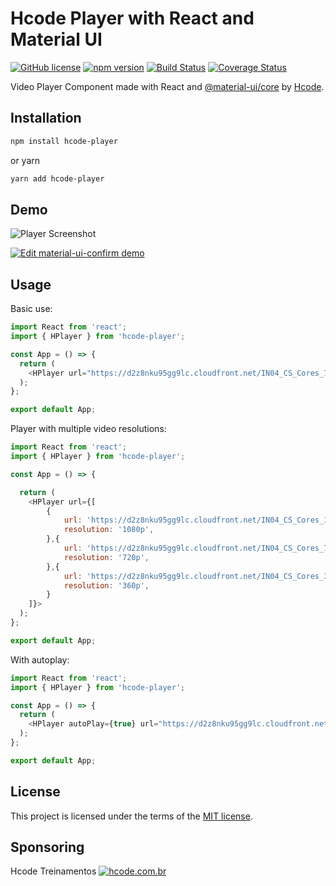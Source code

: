 # Hcode Player with React and Material UI

[![GitHub license](https://img.shields.io/badge/license-MIT-blue.svg)](https://github.com/hcodebr/hcode-player/blob/master/LICENSE) [![npm version](https://img.shields.io/npm/v/material-ui-confirm.svg)](https://www.npmjs.com/package/material-ui-confirm) [![Build Status](https://travis-ci.org/hcodebr/hcode-player.svg?branch=master)](https://travis-ci.org/hcodebr/hcode-player) [![Coverage Status](https://coveralls.io/repos/github/hcodebr/hcode-player/badge.svg?branch=master)](https://coveralls.io/github/hcodebr/hcode-player?branch=master)

Video Player Component made with React and [@material-ui/core](https://material-ui.com/) by [Hcode](https://hcode.com.br).

## Installation

```sh
npm install hcode-player
```

or yarn

```sh
yarn add hcode-player
```

## Demo

![Player Screenshot](https://firebasestorage.googleapis.com/v0/b/cobalt-alcove-169202.appspot.com/o/hplayer%2Fhplayer.jpg?alt=media&token=463036a6-30e9-400b-88da-ecfd00e0c354)

[![Edit material-ui-confirm demo](https://codesandbox.io/static/img/play-codesandbox.svg)](https://codesandbox.io/s/wild-silence-bv685?file=/src/App.js)

## Usage

Basic use:

```js
import React from 'react';
import { HPlayer } from 'hcode-player';

const App = () => {
  return (
    <HPlayer url="https://d2z8nku95gg9lc.cloudfront.net/IN04_CS_Cores_720.mp4">
  );
};

export default App;
```

Player with multiple video resolutions:

```js
import React from 'react';
import { HPlayer } from 'hcode-player';

const App = () => {

  return (
    <HPlayer url={[
	    {
			url: 'https://d2z8nku95gg9lc.cloudfront.net/IN04_CS_Cores_1080.mp4',
			resolution: '1080p',
		},{
			url: 'https://d2z8nku95gg9lc.cloudfront.net/IN04_CS_Cores_720.mp4',
			resolution: '720p',
		},{
			url: 'https://d2z8nku95gg9lc.cloudfront.net/IN04_CS_Cores_360.mp4',
			resolution: '360p',
		}
	]}>
  );
};

export default App;
```

With autoplay:

```js
import React from 'react';
import { HPlayer } from 'hcode-player';

const App = () => {
  return (
    <HPlayer autoPlay={true} url="https://d2z8nku95gg9lc.cloudfront.net/IN04_CS_Cores_720.mp4">
  );
};

export default App;
```

## License

This project is licensed under the terms of the
[MIT license](/LICENSE).

## Sponsoring

Hcode Treinamentos
[![hcode.com.br](https://firebasestorage.googleapis.com/v0/b/cobalt-alcove-169202.appspot.com/o/hcode.png?alt=media&token=1e26c487-1321-4594-9dea-f636fb2f1831)](https://hcode.com.br)
